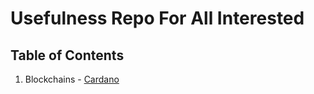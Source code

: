 # Usefulness Repo For All Interested

## Table of Contents
1. Blockchains - [Cardano](/cardano/README.md)
